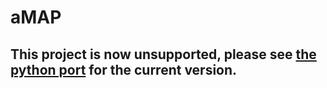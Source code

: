 # aMAP

## This project is now unsupported, please see [the python port](https://github.com/brainglobe/brainreg) for the current version.
